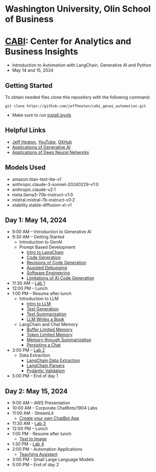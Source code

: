 # Washington University, Olin School of Business

# [CABI](https://olin.wustl.edu/faculty-and-research/research-centers/center-for-analytics-and-business-insight/index.php): Center for Analytics and Business Insights

- Introduction to Automation with LangChain, Generative AI and Python
- May 14 and 15, 2024

## Getting Started

To obtain needed files clone this repository with the following command:

```
git clone https://github.com/jeffheaton/cabi_genai_automation.git
```

- Make sure to run [install.ipynb](install.ipynb)

## Helpful Links

- [Jeff Heaton](https://www.linkedin.com/in/jeffheaton/), [YouTube](https://youtube.com/@HeatonResearch), [GitHub](https://github.com/jeffheaton)
- [Applications of Generative AI](https://github.com/jeffheaton/app_generative_ai)
- [Applications of Deep Neural Networks](https://github.com/jeffheaton/app_deep_learning)

## Models Used

- amazon.titan-text-lite-v1
- anthropic.claude-3-sonnet-20240229-v1:0
- anthropic.claude-v2:1
- meta.llama3-70b-instruct-v1:0
- mistral.mistral-7b-instruct-v0:2
- stability.stable-diffusion-xl-v1

## Day 1: May 14, 2024

- 9:00 AM – Introduction to Generative AI
- 9:30 AM – Getting Started
  - Introduction to GenAI
  - Prompt Based Development
    - [Intro to LangChain](cabi_genai_1_1_langchain.ipynb)
    - [Code Generation](cabi_genai_1_2_code.ipynb)
    - [Revisions of Code Generation](cabi_genai_1_3_code_revisions.ipynb)
    - [Assisted Debugging](cabi_genai_1_4_debugging.ipynb)
    - [Software Engineering](cabi_genai_1_5_software_eng.ipynb)
    - [Limitations of AI Code Generation](cabi_genai_1_6_code_gen_limit.ipynb)
- 11:30 AM – [Lab 1](cabi_genai_1_lab.ipynb)
- 12:00 PM – Lunch
- 1:00 PM – Resume after lunch
  - Introduction to LLM
    - [Intro to LLM](cabi_genai_2_1_llm.ipynb)
    - [Text Generation](cabi_genai_2_2_text_gen.ipynb)
    - [Text Summarization](cabi_genai_2_3_text_summary.ipynb)
    - [LLM Writes a Book](cabi_genai_2_4_book.ipynb)
  - LangChain and Chat Memory
    - [Buffer Limited Memory](cabi_genai_2_6_memory_buffer.ipynb)
    - [Token Limited Memory](cabi_genai_2_7_memory_token.ipynb)
    - [Memory through Summarization](cabi_genai_2_8_memory_summary.ipynb)
    - [Persisting a Chat](cabi_genai_2_9_memory_persist.ipynb)
- 3:00 PM – [Lab 2](cabi_genai_2_lab.ipynb)
  - Data Extraction
    - [LangChain Data Extraction](cabi_genai_3_1_langchain_data.ipynb)
    - [LangChain Parsers](cabi_genai_3_2_parsers.ipynb)
    - [Pydantic Validation](cabi_genai_3_3_pydantic.ipynb)
- 5:00 PM – End of day 1

## Day 2: May 15, 2024

- 9:00 AM – AWS Presentation
- 10:00 AM - Corporate ChatBots/1904 Labs
- 11:00 AM - StreamLit
  - [Create your own ChatBot App](./chatapp/)
- 11:30 AM - [Lab 3](cabi_genai_3_lab.ipynb)
- 12:00 PM – Lunch
- 1:00 PM - Resume after lunch
  - [Text to Image](cabi_genai_4_1_images.ipynb)
- 1:30 PM - [Lab 4](cabi_genai_4_lab.ipynb)
- 2:00 PM - Automation Applications
  - [Teaching Assistant](cabi_genai_5_1_prof_answer.ipynb)
- 3:00 PM - Small Large Language Models
- 5:00 PM – End of day 2
